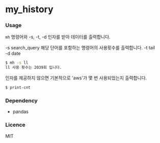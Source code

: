 # my_history

### Usage
`mh` 명령어와 -s, -t, -d 인자를 받아 데이터를 출력합니다.

-s	search_query	해당 단어를 포함하는 명령어의 사용횟수를 출력합니다.
-t	tail		
-d	date		

```bash
$ mh -s ll 
ll 사용 횟수는 2039회 입니다.
```

인자를 제공하지 않으면 기본적으로 'aws'가 몇 번 사용되었는지 출력합니다.
```bash
$ print-cnt                                                                                                             aws을 포함하는 command는 34번 사용되었습니다.
```

### Dependency
- pandas

### Licence
MIT
